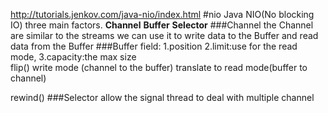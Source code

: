 http://tutorials.jenkov.com/java-nio/index.html
#nio 
Java NIO(No blocking IO) three main factors. 
<strong>Channel</strong>
<strong>Buffer</strong>
<strong>Selector</strong>
###Channel
the Channel are similar to the streams 
we can use it to write data to the Buffer 
and read data from the Buffer
###Buffer
field: 
1.position
2.limit:use for the read mode, 
3.capacity:the max size  
flip()
write mode (channel to the buffer) translate to read mode(buffer to channel)

rewind() 
###Selector
allow the signal thread to deal with multiple channel







